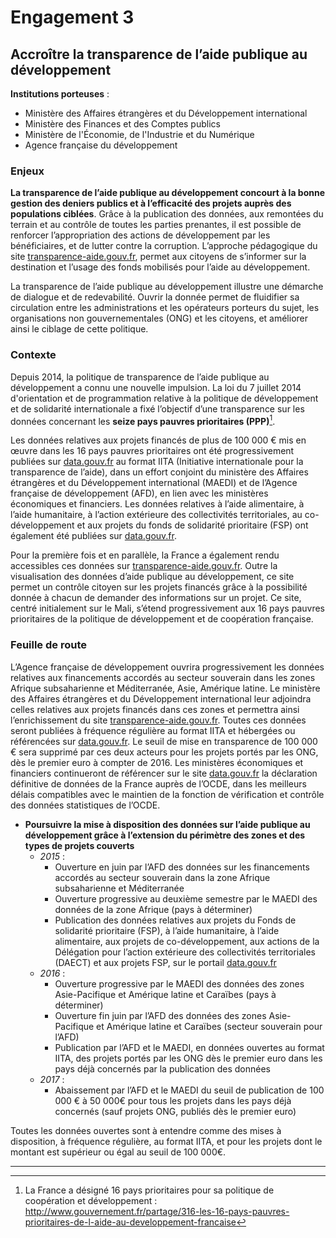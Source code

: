 # Engagement 3

## Accroître la transparence de l’aide publique au développement

**Institutions porteuses** :
- Ministère des Affaires étrangères et du Développement international
- Ministère des Finances et des Comptes publics
- Ministère de l'Économie, de l'Industrie et du
Numérique
- Agence française du développement

### Enjeux

**La transparence de l’aide publique au développement concourt à la bonne gestion des
deniers publics et à l’efficacité des projets auprès des populations ciblées**. Grâce à la
publication des données, aux remontées du terrain et au contrôle de toutes les parties
prenantes, il est possible de renforcer l’appropriation des actions de développement par les
bénéficiaires, et de lutter contre la corruption. L’approche pédagogique du site
[transparence-aide.gouv.fr](http://www.transparence-aide.gouv.fr/), permet aux citoyens de s’informer sur la destination et l’usage des
fonds mobilisés pour l’aide au développement.

La transparence de l’aide publique au développement illustre une démarche de dialogue et
de redevabilité. Ouvrir la donnée permet de fluidifier sa circulation entre les administrations et
les opérateurs porteurs du sujet, les organisations non gouvernementales (ONG) et les
citoyens, et améliorer ainsi le ciblage de cette politique.

### Contexte

Depuis 2014, la politique de transparence de l’aide publique au développement a connu
une nouvelle impulsion. La loi du 7 juillet 2014 d'orientation et de programmation relative à la
politique de développement et de solidarité internationale a fixé l’objectif d’une
transparence sur les données concernant les **seize pays pauvres prioritaires (PPP)**[^1].

Les données relatives aux projets financés de plus de 100 000 € mis en œuvre dans les 16 pays
pauvres prioritaires ont été progressivement publiées sur [data.gouv.fr](http://www.data.gouv.fr/) au format IITA (Initiative
internationale pour la transparence de l’aide), dans un effort conjoint du ministère des
Affaires étrangères et du Développement international (MAEDI) et de l’Agence française de
développement (AFD), en lien avec les ministères économiques et financiers. Les données
relatives à l’aide alimentaire, à l’aide humanitaire, à l’action extérieure des collectivités
territoriales, au co-développement et aux projets du fonds de solidarité prioritaire (FSP) ont
également été publiées sur [data.gouv.fr](http://www.data.gouv.fr/).

Pour la première fois et en parallèle, la France a également rendu accessibles ces données
sur [transparence-aide.gouv.fr](http://www.transparence-aide.gouv.fr/). Outre la visualisation des données d’aide publique au
développement, ce site permet un contrôle citoyen sur les projets financés grâce à la
possibilité donnée à chacun de demander des informations sur un projet. Ce site, centré
initialement sur le Mali, s’étend progressivement aux 16 pays pauvres prioritaires de la
politique de développement et de coopération française.

### Feuille de route

L’Agence française de développement ouvrira progressivement les données relatives aux
financements accordés au secteur souverain dans les zones Afrique subsaharienne et
Méditerranée, Asie, Amérique latine. Le ministère des Affaires étrangères et du
Développement international leur adjoindra celles relatives aux projets financés dans ces
zones et permettra ainsi l’enrichissement du site [transparence-aide.gouv.fr](http://www.transparence-aide.gouv.fr/). Toutes ces
données seront publiées à fréquence régulière au format IITA et hébergées ou référencées
sur [data.gouv.fr](http://www.data.gouv.fr/). Le seuil de mise en transparence de 100 000 € sera supprimé par ces deux
acteurs pour les projets portés par les ONG, dès le premier euro à compter de 2016. Les
ministères économiques et financiers continueront de référencer sur le site [data.gouv.fr](http://www.data.gouv.fr/) la
déclaration définitive de données de la France auprès de l’OCDE, dans les meilleurs délais
compatibles avec le maintien de la fonction de vérification et contrôle des données
statistiques de l’OCDE.

- **Poursuivre la mise à disposition des données sur l’aide publique au développement grâce à l’extension du périmètre des zones et des types de projets couverts**
    - _2015_ :
        - Ouverture en juin par l’AFD des données sur les financements accordés au secteur souverain dans la zone Afrique subsaharienne et Méditerranée
        - Ouverture progressive au deuxième semestre par le MAEDI des données de la zone Afrique (pays à déterminer)
        - Publication des données relatives aux projets du Fonds de solidarité prioritaire (FSP), à l’aide humanitaire, à l’aide alimentaire, aux projets de co-développement, aux actions de la Délégation pour l’action extérieure des collectivités territoriales (DAECT) et aux projets FSP, sur le portail [data.gouv.fr](http://www.data.gouv.fr/)
    - _2016_ :
        - Ouverture progressive par le MAEDI des données des zones Asie-Pacifique et Amérique latine et Caraïbes (pays à déterminer)
        - Ouverture fin juin par l’AFD des données des zones Asie-Pacifique et Amérique latine et Caraïbes (secteur souverain pour l’AFD)
        - Publication par l’AFD et le MAEDI, en données ouvertes au format IITA, des projets portés par les ONG dès le premier euro dans les pays déjà concernés par la publication des données
    - _2017_ :
        - Abaissement par l’AFD et le MAEDI du seuil de publication de 100 000 € à 50 000€ pour tous les projets dans les pays déjà concernés (sauf projets ONG, publiés dès le
premier euro)

Toutes les données ouvertes sont à entendre comme des mises à disposition, à fréquence
régulière, au format IITA, et pour les projets dont le montant est supérieur ou égal au seuil de
100 000€.

----

[^1]: La France a désigné 16 pays prioritaires pour sa politique de coopération et développement : http://www.gouvernement.fr/partage/316-les-16-pays-pauvres-prioritaires-de-l-aide-au-developpement-francaise
